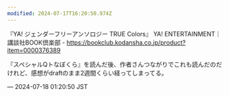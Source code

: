 ```yaml
---
modified: 2024-07-17T16:20:50.974Z
---
```


<p>『YA! ジェンダーフリーアンソロジー TRUE Colors』 YA! ENTERTAINMENT｜講談社BOOK倶楽部 - <a href="https://bookclub.kodansha.co.jp/product?item=0000376389" target="_blank" rel="nofollow noopener noreferrer" translate="no"><span class="invisible">https://</span><span class="ellipsis">bookclub.kodansha.co.jp/produc</span><span class="invisible">t?item=0000376389</span></a></p><p>『スペシャルQトなぼくら』を読んだ後、作者さんつながりでこれも読んだのだけれど、感想がdraftのまま2週間くらい経ってしまってる。</p>

&mdash; 2024-07-18 01:20:50 JST

<!-- Original URL: https://mastodon.social/@sakuramochi0/112802742335546220-->
